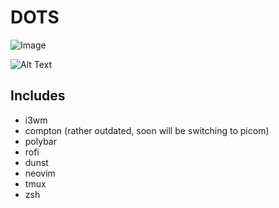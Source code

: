 # DOTS

![Image](https://imgur.com/dpfCsT4)

![Alt Text](https://i.imgur.com/eciVwr5.gif)

## Includes
* i3wm
* compton (rather outdated, soon will be switching to picom)
* polybar
* rofi
* dunst
* neovim
* tmux
* zsh
